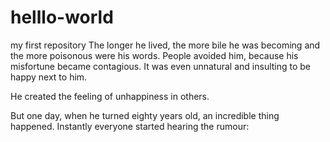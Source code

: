 # helllo-world
my first repository
The longer he lived, the more bile he was becoming and the more poisonous were his words. People avoided him, because his misfortune became contagious. It was even unnatural and insulting to be happy next to him.

He created the feeling of unhappiness in others.

But one day, when he turned eighty years old, an incredible thing happened. Instantly everyone started hearing the rumour:

 

